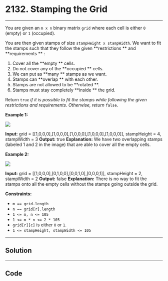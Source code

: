 # 2132. Stamping the Grid

---

You are given an `m x n` binary matrix `grid` where each cell is either `0` (empty) or `1` (occupied).

You are then given stamps of size `stampHeight x stampWidth`. We want to fit the stamps such that they follow the given **restrictions ** and **requirements ** :

  1. Cover all the **empty ** cells.
  2. Do not cover any of the **occupied ** cells.
  3. We can put as **many ** stamps as we want.
  4. Stamps can **overlap ** with each other.
  5. Stamps are not allowed to be **rotated **.
  6. Stamps must stay completely **inside ** the grid.



Return `true` _if it is possible to fit the stamps while following the given restrictions and requirements. Otherwise, return_ `false`.

 

**Example 1:**

![](https://assets.leetcode.com/uploads/2021/11/03/ex1.png)


**Input:** grid = [[1,0,0,0],[1,0,0,0],[1,0,0,0],[1,0,0,0],[1,0,0,0]], stampHeight = 4, stampWidth = 3
**Output:** true
**Explanation:** We have two overlapping stamps (labeled 1 and 2 in the image) that are able to cover all the empty cells.


**Example 2:**

![](https://assets.leetcode.com/uploads/2021/11/03/ex2.png)


**Input:** grid = [[1,0,0,0],[0,1,0,0],[0,0,1,0],[0,0,0,1]], stampHeight = 2, stampWidth = 2 
**Output:** false 
**Explanation:** There is no way to fit the stamps onto all the empty cells without the stamps going outside the grid.


 

**Constraints:**

  * `m == grid.length`
  * `n == grid[r].length`
  * `1 <= m, n <= 105`
  * `1 <= m * n <= 2 * 105`
  * `grid[r][c]` is either `0` or `1`.
  * `1 <= stampHeight, stampWidth <= 105`

---

## Solution



---

## Code
```python


```